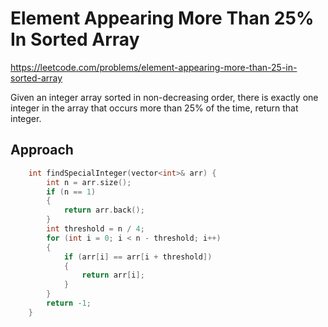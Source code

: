 # Element Appearing More Than 25% In Sorted Array

https://leetcode.com/problems/element-appearing-more-than-25-in-sorted-array

Given an integer array sorted in non-decreasing order, there is exactly one integer in the array that occurs more than 25% of the time, return that integer.

## Approach 

``` C++
    int findSpecialInteger(vector<int>& arr) {
        int n = arr.size();
        if (n == 1)
        {
            return arr.back();
        }
        int threshold = n / 4;
        for (int i = 0; i < n - threshold; i++)
        {
            if (arr[i] == arr[i + threshold])
            {
                return arr[i];
            }
        }
        return -1;
    }
```